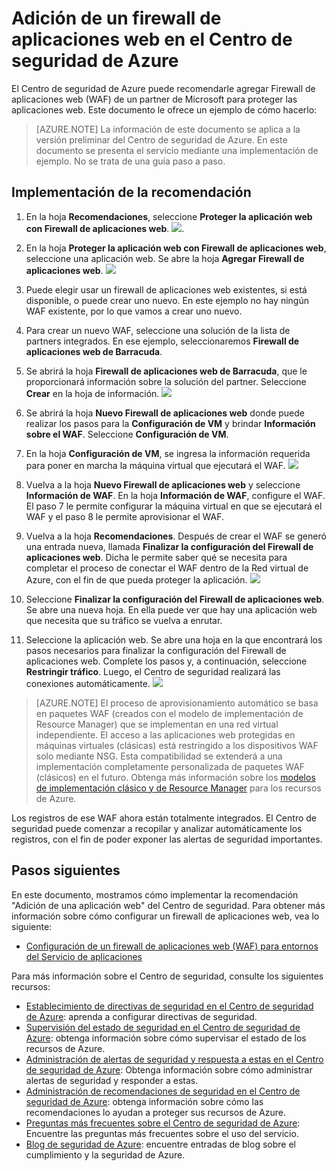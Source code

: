 <properties
   pageTitle="Adición de un firewall de aplicaciones web en el Centro de seguridad de Azure | Microsoft Azure"
   description="En este documento, se muestra cómo implementar la recomendación **Agregar un firewall de aplicaciones web** del Centro de seguridad de Azure."
   services="security-center"
   documentationCenter="na"
   authors="TerryLanfear"
   manager="StevenPo"
   editor=""/>

<tags
   ms.service="security-center"
   ms.devlang="na"
   ms.topic="article"
   ms.tgt_pltfrm="na"
   ms.workload="na"
   ms.date="02/23/2016"
   ms.author="terrylan"/>

# Adición de un firewall de aplicaciones web en el Centro de seguridad de Azure

El Centro de seguridad de Azure puede recomendarle agregar Firewall de aplicaciones web (WAF) de un partner de Microsoft para proteger las aplicaciones web. Este documento le ofrece un ejemplo de cómo hacerlo:

> [AZURE.NOTE] La información de este documento se aplica a la versión preliminar del Centro de seguridad de Azure. En este documento se presenta el servicio mediante una implementación de ejemplo. No se trata de una guía paso a paso.

## Implementación de la recomendación

1. En la hoja **Recomendaciones**, seleccione **Proteger la aplicación web con Firewall de aplicaciones web**. ![][1].

2. En la hoja **Proteger la aplicación web con Firewall de aplicaciones web**, seleccione una aplicación web. Se abre la hoja **Agregar Firewall de aplicaciones web**. ![][2]
3. Puede elegir usar un firewall de aplicaciones web existentes, si está disponible, o puede crear uno nuevo. En este ejemplo no hay ningún WAF existente, por lo que vamos a crear uno nuevo.

4. Para crear un nuevo WAF, seleccione una solución de la lista de partners integrados. En ese ejemplo, seleccionaremos **Firewall de aplicaciones web de Barracuda**.
5. Se abrirá la hoja **Firewall de aplicaciones web de Barracuda**, que le proporcionará información sobre la solución del partner. Seleccione **Crear** en la hoja de información. ![][3]

6. Se abrirá la hoja **Nuevo Firewall de aplicaciones web** donde puede realizar los pasos para la **Configuración de VM** y brindar **Información sobre el WAF**. Seleccione **Configuración de VM**.

7. En la hoja **Configuración de VM**, se ingresa la información requerida para poner en marcha la máquina virtual que ejecutará el WAF. ![][4]
8. Vuelva a la hoja **Nuevo Firewall de aplicaciones web** y seleccione **Información de WAF**. En la hoja **Información de WAF**, configure el WAF. El paso 7 le permite configurar la máquina virtual en que se ejecutará el WAF y el paso 8 le permite aprovisionar el WAF.

9. Vuelva a la hoja **Recomendaciones**. Después de crear el WAF se generó una entrada nueva, llamada **Finalizar la configuración del Firewall de aplicaciones web**. Dicha le permite saber qué se necesita para completar el proceso de conectar el WAF dentro de la Red virtual de Azure, con el fin de que pueda proteger la aplicación. ![][5]

10. Seleccione **Finalizar la configuración del Firewall de aplicaciones web**. Se abre una nueva hoja. En ella puede ver que hay una aplicación web que necesita que su tráfico se vuelva a enrutar.
11. Seleccione la aplicación web. Se abre una hoja en la que encontrará los pasos necesarios para finalizar la configuración del Firewall de aplicaciones web. Complete los pasos y, a continuación, seleccione **Restringir tráfico**. Luego, el Centro de seguridad realizará las conexiones automáticamente. ![][6]

> [AZURE.NOTE] El proceso de aprovisionamiento automático se basa en paquetes WAF (creados con el modelo de implementación de Resource Manager) que se implementan en una red virtual independiente. El acceso a las aplicaciones web protegidas en máquinas virtuales (clásicas) está restringido a los dispositivos WAF solo mediante NSG. Esta compatibilidad se extenderá a una implementación completamente personalizada de paquetes WAF (clásicos) en el futuro. Obtenga más información sobre los [modelos de implementación clásico y de Resource Manager](../azure-classic-rm.md) para los recursos de Azure.

Los registros de ese WAF ahora están totalmente integrados. El Centro de seguridad puede comenzar a recopilar y analizar automáticamente los registros, con el fin de poder exponer las alertas de seguridad importantes.

## Pasos siguientes

En este documento, mostramos cómo implementar la recomendación "Adición de una aplicación web" del Centro de seguridad. Para obtener más información sobre cómo configurar un firewall de aplicaciones web, vea lo siguiente:

- [Configuración de un firewall de aplicaciones web (WAF) para entornos del Servicio de aplicaciones](../app-service-web/app-service-app-service-environment-web-application-firewall.md)

Para más información sobre el Centro de seguridad, consulte los siguientes recursos:

- [Establecimiento de directivas de seguridad en el Centro de seguridad de Azure](security-center-policies.md): aprenda a configurar directivas de seguridad.
- [Supervisión del estado de seguridad en el Centro de seguridad de Azure](security-center-monitoring.md): obtenga información sobre cómo supervisar el estado de los recursos de Azure.
- [Administración de alertas de seguridad y respuesta a estas en el Centro de seguridad de Azure](security-center-managing-and-responding-alerts.md): Obtenga información sobre cómo administrar alertas de seguridad y responder a estas.
- [Administración de recomendaciones de seguridad en el Centro de seguridad de Azure](security-center-recommendations.md): obtenga información sobre cómo las recomendaciones lo ayudan a proteger sus recursos de Azure.
- [Preguntas más frecuentes sobre el Centro de seguridad de Azure](security-center-faq.md): Encuentre las preguntas más frecuentes sobre el uso del servicio.
- [Blog de seguridad de Azure](http://blogs.msdn.com/b/azuresecurity/): encuentre entradas de blog sobre el cumplimiento y la seguridad de Azure.

<!--Image references-->
[1]: ./media/security-center-add-web-application-firewall/secure-web-application.png
[2]: ./media/security-center-add-web-application-firewall/add-a-waf.png
[3]: ./media/security-center-add-web-application-firewall/info-blade.png
[4]: ./media/security-center-add-web-application-firewall/select-vm-config.png
[5]: ./media/security-center-add-web-application-firewall/finalize-waf.png
[6]: ./media/security-center-add-web-application-firewall/restrict-traffic.png

<!---HONumber=AcomDC_0224_2016-->